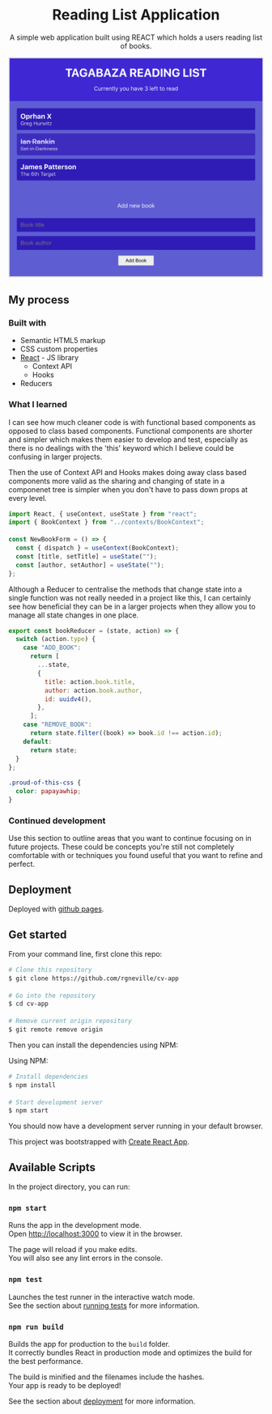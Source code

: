 <h1 align="center">
  Reading List Application
</h1>
<p align="center">  
A simple web application built using REACT which holds a users reading list of books. 
</p>
<div>
  <img src="./src/images/screenshot2.png"/>
</div>

## My process

### Built with

- Semantic HTML5 markup
- CSS custom properties
- [React](https://reactjs.org/) - JS library
  - Context API
  - Hooks
- Reducers

### What I learned

I can see how much cleaner code is with functional based components as opposed to class based components. Functional components are shorter and simpler which makes them easier to develop and test, especially as there is no dealings with the 'this' keyword which I believe could be confusing in larger projects.

Then the use of Context API and Hooks makes doing away class based components more valid as the sharing and changing of state in a componenet tree is simpler when you don't have to pass down props at every level.

```js
import React, { useContext, useState } from "react";
import { BookContext } from "../contexts/BookContext";

const NewBookForm = () => {
  const { dispatch } = useContext(BookContext);
  const [title, setTitle] = useState("");
  const [author, setAuthor] = useState("");
};
```

Although a Reducer to centralise the methods that change state into a single function was not really needed in a project like this, I can certainly see how beneficial they can be in a larger projects when they allow you to manage all state changes in one place.

```js
export const bookReducer = (state, action) => {
  switch (action.type) {
    case "ADD_BOOK":
      return [
        ...state,
        {
          title: action.book.title,
          author: action.book.author,
          id: uuidv4(),
        },
      ];
    case "REMOVE_BOOK":
      return state.filter((book) => book.id !== action.id);
    default:
      return state;
  }
};
```

```css
.proud-of-this-css {
  color: papayawhip;
}
```

### Continued development

Use this section to outline areas that you want to continue focusing on in future projects. These could be concepts you're still not completely comfortable with or techniques you found useful that you want to refine and perfect.

## Deployment

Deployed with [github pages](https://pages.github.com/).

## Get started

From your command line, first clone this repo:

```bash
# Clone this repository
$ git clone https://github.com/rgneville/cv-app

# Go into the repository
$ cd cv-app

# Remove current origin repository
$ git remote remove origin
```

Then you can install the dependencies using NPM:

Using NPM:

```bash
# Install dependencies
$ npm install

# Start development server
$ npm start
```

You should now have a development server running in your default browser.

This project was bootstrapped with [Create React App](https://github.com/facebook/create-react-app).

## Available Scripts

In the project directory, you can run:

### `npm start`

Runs the app in the development mode.\
Open [http://localhost:3000](http://localhost:3000) to view it in the browser.

The page will reload if you make edits.\
You will also see any lint errors in the console.

### `npm test`

Launches the test runner in the interactive watch mode.\
See the section about [running tests](https://facebook.github.io/create-react-app/docs/running-tests) for more information.

### `npm run build`

Builds the app for production to the `build` folder.\
It correctly bundles React in production mode and optimizes the build for the best performance.

The build is minified and the filenames include the hashes.\
Your app is ready to be deployed!

See the section about [deployment](https://facebook.github.io/create-react-app/docs/deployment) for more information.

